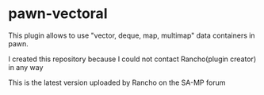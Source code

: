 # pawn-vectoral
This plugin allows to use "vector, deque, map, multimap" data containers in pawn.

I created this repository because I could not contact Rancho(plugin creator) in any way

This is the latest version uploaded by Rancho on the SA-MP forum
